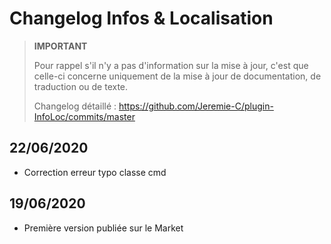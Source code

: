 # Changelog Infos & Localisation

>**IMPORTANT**
>
>Pour rappel s'il n'y a pas d'information sur la mise à jour, c'est que celle-ci concerne uniquement de la mise à jour de documentation, de traduction ou de texte.
>
>Changelog détaillé :
><https://github.com/Jeremie-C/plugin-InfoLoc/commits/master>

## 22/06/2020
- Correction erreur typo classe cmd

## 19/06/2020
- Première version publiée sur le Market
